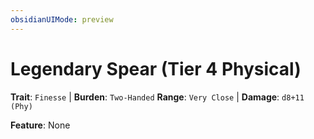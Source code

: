 ```yaml
---
obsidianUIMode: preview
---
```

# Legendary Spear (Tier 4 Physical)

**Trait**: `Finesse` | **Burden**: `Two-Handed`
**Range**: `Very Close` | **Damage**: `d8+11 (Phy)`

**Feature**: None

